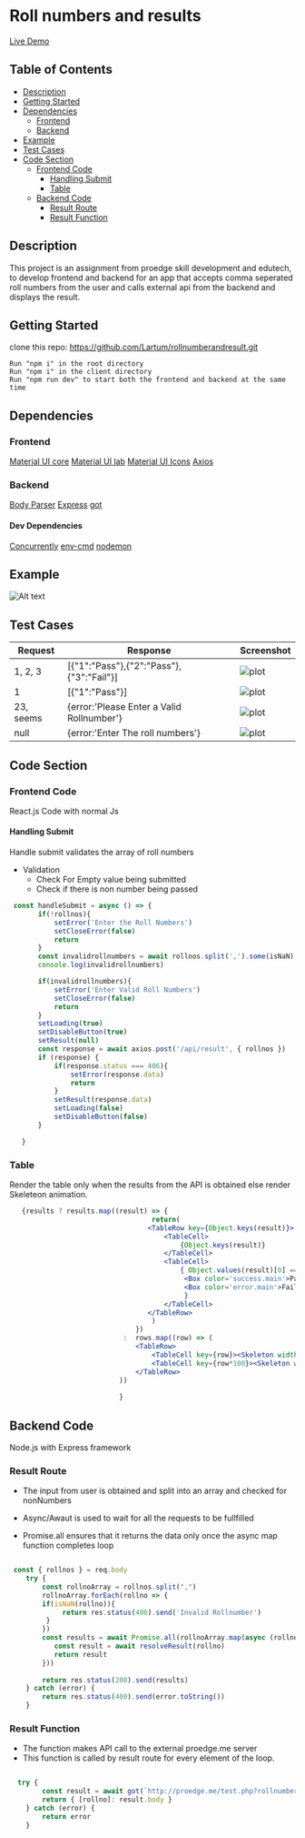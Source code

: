 # Roll numbers and results

<a href='https://rollnoandresult.herokuapp.com'>Live Demo</a>

## Table of Contents

 - [Description](#description)
 - [Getting Started](#getting-started)
 - [Dependencies](#dependencies)
    - [Frontend](#fronted)
    - [Backend](#backend)    
 - [Example](#example)
 - [Test Cases](#test-cases) 
 - [Code Section](#code-section)
    - [Frontend Code](#frontend-code)
      - [Handling Submit](#handle-submit)
      - [Table](#table)
    - [Backend Code](#backend-code)
      - [Result Route](#result-route)
      - [Result Function](#result-function)
       
## Description

This project is an assignment from proedge skill development and edutech, to develop frontend and backend for an app that accepts comma seperated roll numbers from the user and calls external api from the backend and displays the result.

## Getting Started
clone this repo: https://github.com/Lartum/rollnumberandresult.git
```
Run "npm i" in the root directory
Run "npm i" in the client directory
Run "npm run dev" to start both the frontend and backend at the same time

```
## Dependencies

### Frontend
<a href='https://material-ui.com/getting-started/installation/'>Material UI core</a>
<a href='https://material-ui.com/components/about-the-lab/'>Material UI lab</a>
<a href='https://material-ui.com/components/material-icons/'>Material UI Icons</a>
<a href='https://github.com/axios/axios'>Axios</a>

### Backend
<a href='https://www.npmjs.com/package/body-parser'>Body Parser</a>
<a href='https://expressjs.com/'>Express</a>
<a href='https://www.npmjs.com/package/got'>got</a>

#### Dev Dependencies
<a href='https://www.npmjs.com/package/concurrently'>Concurrently</a>
<a href='https://www.npmjs.com/package/env-cmd'>env-cmd</a>
<a href='https://nodemon.io/'>nodemon</a>

## Example
![Alt text](example.gif)

## Test Cases
  Request  | Response | Screenshot
 --------- | -------- | ----------
 1, 2, 3    | [{"1":"Pass"},{"2":"Pass"},{"3":"Fail"}] | ![plot](test1.png)
 1          | [{"1":"Pass"}]                           | ![plot](test2.png)
 23, seems  | {error:'Please Enter a Valid Rollnumber'} | ![plot](test3.png)
 null       | {error:'Enter The roll numbers'}          | ![plot](test4.png)


 ## Code Section

 ### Frontend Code
 React.js Code with normal Js 

 #### Handling Submit
 Handle submit validates the array of roll numbers 
 * Validation
    * Check For Empty value being submitted
    * Check if there is non number being passed
 ```js
  const handleSubmit = async () => {
        if(!rollnos){
            setError('Enter the Roll Numbers')
            setCloseError(false)
            return
        }
        const invalidrollnumbers = await rollnos.split(',').some(isNaN)
        console.log(invalidrollnumbers)

        if(invalidrollnumbers){
            setError('Enter Valid Roll Numbers')
            setCloseError(false)
            return
        }
        setLoading(true)
        setDisableButton(true)
        setResult(null)
        const response = await axios.post('/api/result', { rollnos })
        if (response) {
            if(response.status === 406){
                setError(response.data)
                return
            }
            setResult(response.data)
            setLoading(false)
            setDisableButton(false)
        }

    }
 ```

 ### Table
 Render the table only when the results from the API is obtained else render Skeleteon animation.

 ```jsx
    {results ? results.map((result) => {
                                    return(
                                   <TableRow key={Object.keys(result)}>
                                       <TableCell>
                                           {Object.keys(result)}
                                       </TableCell>
                                       <TableCell>
                                           { Object.values(result)[0] === 'Pass' ? 
                                            <Box color='success.main'>Pass</Box> :
                                            <Box color='error.main'>Fail</Box>
                                            }
                                       </TableCell>
                                   </TableRow>
                                    )
                                })
                             :  rows.map((row) => (
                                <TableRow>
                                    <TableCell key={row}><Skeleton width="20%"/></TableCell>
                                    <TableCell key={row*100}><Skeleton width="20%"/></TableCell>
                                </TableRow>
                            ))
                                   
                            }

 ```

## Backend Code
Node.js with Express framework

### Result Route
* The input from user is obtained and split into an array and  checked for nonNumbers

* Async/Awaut is used to wait for all the requests to be fullfilled 

* Promise.all ensures that it returns the data only once the async map function completes loop
```js

 const { rollnos } = req.body
    try {
        const rollnoArray = rollnos.split(",")
        rollnoArray.forEach(rollno => {
        if(isNaN(rollno)){
             return res.status(406).send('Invalid Rollnumber')
         }
        })
        const results = await Promise.all(rollnoArray.map(async (rollno) => {
           const result = await resolveResult(rollno)
           return result
        }))
        
        return res.status(200).send(results)                 
    } catch (error) {
        return res.status(400).send(error.toString())
    }

```

### Result Function
* The function makes API call to the external proedge.me server
* This function is called by result route for every element of the loop.
```js

  try {
        const result = await got(`http://proedge.me/test.php?rollnumber=${rollno}`)
        return { [rollno]: result.body }
    } catch (error) {
        return error
    }

```